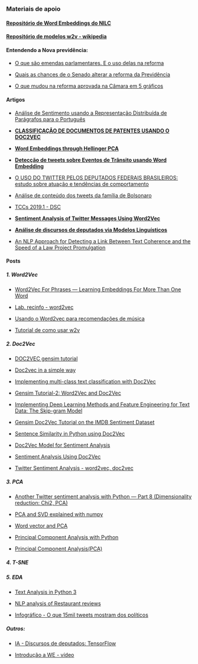 ### Materiais de apoio

#### [Repositório de Word Embeddings do NILC](http://nilc.icmc.usp.br/embeddings)
#### [Repositório de modelos w2v - wikipedia](https://github.com/Kyubyong/wordvectors)

#### Entendendo a Nova previdência:
- [O que são emendas parlamentares. E o uso delas na reforma](https://www.nexojornal.com.br/expresso/2019/07/11/O-que-s%C3%A3o-emendas-parlamentares.-E-o-uso-delas-na-reforma)

- [Quais as chances de o Senado alterar a reforma da Previdência](https://www.nexojornal.com.br/expresso/2019/07/14/Quais-as-chances-de-o-Senado-alterar-a-reforma-da-Previd%C3%AAncia)

- [O que mudou na reforma aprovada na Câmara em 5 gráficos](https://www.nexojornal.com.br/expresso/2019/07/12/O-que-mudou-na-reforma-aprovada-na-C%C3%A2mara-em-5-gr%C3%A1ficos)

#### Artigos

- [Análise de Sentimento usando a Representação Distribuída de Parágrafos para o Português](http://dspace.unipampa.edu.br/bitstream/riu/1601/1/An%C3%A1lise%20de%20sentimento%20usando%20a%20representa%C3%A7%C3%A3o%20distribu%C3%ADda%20de%20par%C3%A1grafos%20para%20o%20portugu%C3%AAs.pdf)

- [**CLASSIFICAÇÃO DE DOCUMENTOS DE PATENTES USANDO O DOC2VEC**](https://ssl4799.websiteseguro.com/swge5/PROCEEDINGS/PDF/CBA2018-0986.pdf)

- [**Word Embeddings through Hellinger PCA**](https://www.aclweb.org/anthology/E14-1051)

- [**Detecção de tweets sobre Eventos de Trânsito usando Word Embedding**](https://lume.ufrgs.br/bitstream/handle/10183/185073/001077707.pdf?sequence=1&isAllowed=y)

- [O USO DO TWITTER PELOS DEPUTADOS FEDERAIS BRASILEIROS:
estudo sobre atuação e tendências de comportamento](http://bd.camara.gov.br/bd/bitstream/handle/bdcamara/10514/uso_twitter_silva.pdf?sequence=1)

- [Análise de conteúdo dos tweets da família de Bolsonaro](https://osf.io/a9wqy/download)

- [TCCs 2019.1 - DSC](http://www.computacao.ufcg.edu.br/graduacao/tcc/tcc-2019-1)

- [**Sentiment Analysis of Twitter Messages Using Word2Vec**](https://pdfs.semanticscholar.org/784d/1b2aebda3b80567bf8244e89499c31cf42a9.pdf)

- [**Análise de discursos de deputados via Modelos Linguísticos**](https://github.com/analytics-ufcg/leggo-content/blob/master/artigos/finalPedroDallaVecchiaChaves.pdf)

- [An NLP Approach for Detecting a Link Between Text Coherence and
the Speed of a Law Project Promulgation](https://github.com/analytics-ufcg/leggo-content/blob/master/artigos/NLP_Article.pdf)

#### Posts
##### 1. Word2Vec

- [Word2Vec For Phrases — Learning Embeddings For More Than One Word](https://towardsdatascience.com/word2vec-for-phrases-learning-embeddings-for-more-than-one-word-727b6cf723cf)

- [Lab. recinfo - word2vec](https://github.com/LiviaCavalcanti/RecInfo/blob/master/lab7/word2vec.ipynb)

- [Usando o Word2vec para recomendações de música](https://towardsdatascience.com/using-word2vec-for-music-recommendations-bb9649ac2484)

- [Tutorial de como usar w2v](https://www.kaggle.com/liananapalkova/simply-about-word2vec)

##### 2. Doc2Vec
- [DOC2VEC gensim tutorial](https://medium.com/@mishra.thedeepak/doc2vec-simple-implementation-example-df2afbbfbad5)

- [Doc2vec in a simple way](https://medium.com/@mishra.thedeepak/doc2vec-in-a-simple-way-fa80bfe81104)

- [Implementing multi-class text classification with Doc2Vec](https://towardsdatascience.com/implementing-multi-class-text-classification-with-doc2vec-df7c3812824d)

- [Gensim Tutorial-2: Word2Vec and Doc2Vec](https://turgutozkan.org/2018/11/21/gensim-tutorial-2-word2vec-and-doc2vec/)

- [Implementing Deep Learning Methods and Feature Engineering for Text Data: The Skip-gram Model](https://www.kdnuggets.com/2018/04/implementing-deep-learning-methods-feature-engineering-text-data-skip-gram.html)

- [Gensim Doc2Vec Tutorial on the IMDB Sentiment Dataset](https://github.com/RaRe-Technologies/gensim/blob/ca0dcaa1eca8b1764f6456adac5719309e0d8e6d/docs/notebooks/doc2vec-IMDB.ipynb)

- [Sentence Similarity in Python using Doc2Vec](https://kanoki.org/2019/03/07/sentence-similarity-in-python-using-doc2vec/)

- [Doc2Vec Model for Sentiment Analysis](https://medium.com/zykrrtech/sentiment-analysis-using-doc2vec-model-7af08ea521fe)

- [Sentiment Analysis Using Doc2Vec](https://linanqiu.github.io/2015/10/07/word2vec-sentiment/)

- [Twitter Sentiment Analysis - word2vec, doc2vec](https://www.kaggle.com/nitin194/twitter-sentiment-analysis-word2vec-doc2vec)

##### 3. PCA
- [Another Twitter sentiment analysis with Python — Part 8 (Dimensionality reduction: Chi2, PCA)](https://towardsdatascience.com/another-twitter-sentiment-analysis-with-python-part-8-dimensionality-reduction-chi2-pca-c6d06fb3fcf3)

- [PCA and SVD explained with numpy](https://towardsdatascience.com/pca-and-svd-explained-with-numpy-5d13b0d2a4d8)

- [Word vector and PCA](https://medium.com/@jayeshbahire/introduction-to-word-vectors-ea1d4e4b84bf)

- [Principal Component Analysis with Python](https://www.geeksforgeeks.org/principal-component-analysis-with-python/)

- [Principal Component Analysis(PCA)](https://www.geeksforgeeks.org/ml-principal-component-analysispca/)

##### 4. T-SNE

##### 5. EDA

- [Text Analysis in Python 3](https://www.geeksforgeeks.org/text-analysis-in-python-3/)

- [NLP analysis of Restaurant reviews](https://www.geeksforgeeks.org/python-nlp-analysis-of-restaurant-reviews/)

- [Infográfico - O que 15mil tweets mostram dos políticos](https://infograficos.estadao.com.br/politica/eleicoes/2018/o-que-15-mil-tweets-revelam-sobre-seu-candidato/)

##### Outros:

- [IA - Discursos de deputados: TensorFlow](https://github.com/GuitarsAI/AI_DeputiesSpeeches)

- [Introdução a WE - vídeo](https://www.youtube.com/watch?v=EVMIR6siWbI&feature=youtu.be)
